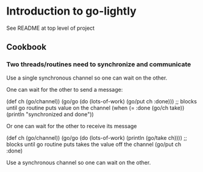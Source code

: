# Introduction to go-lightly

See README at top level of project


## Cookbook

### Two threads/routines need to synchronize and communicate

Use a single synchronous channel so one can wait on the other.

One can wait for the other to send a message:

(def ch (go/channel))
(go/go (do (lots-of-work)
           (go/put ch :done)))
;; blocks until go routine puts value on the channel
(when (= :done (go/ch take))
  (println "synchronized and done"))


Or one can wait for the other to receive its message

(def ch (go/channel))
(go/go (do (lots-of-work)
           (println (go/take ch))))
;; blocks until go routine puts takes the value off the channel
(go/put ch :done)


Use a  synchronous channel so one can wait on the other.
